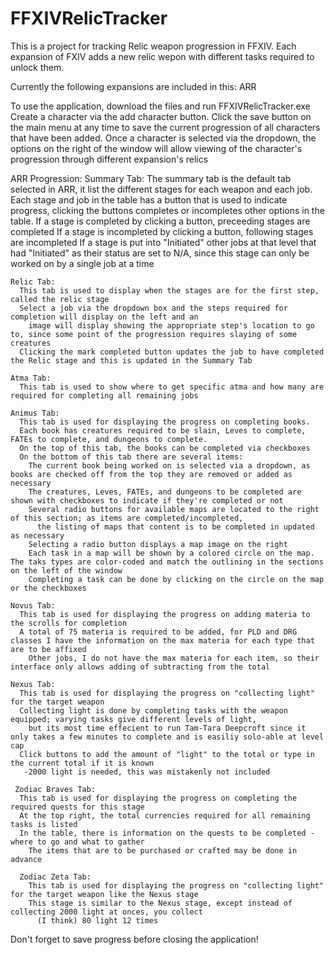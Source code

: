 # FFXIVRelicTracker
This is a project for tracking Relic weapon progression in FFXIV. Each expansion of FXIV adds a new relic wepon with different tasks required to unlock them.

Currently the following expansions are included in this: ARR

To use the application, download the files and run FFXIVRelicTracker.exe
  Create a character via the add character button. Click the save button on the main menu at any time to save the current progression of all characters that have been added.
  Once a character is selected via the dropdown, the options on the right of the window will allow viewing of the character's progression through different expansion's relics
  
  ARR Progression:
    Summary Tab:
      The summary tab is the default tab selected in ARR, it list the different stages for each weapon and each job.
      Each stage and job in the table has a button that is used to indicate progress, clicking the buttons completes or incompletes other options in the table.
        If a stage is completed by clicking a button, preceeding stages are completed
        If a stage is incompleted by clicking a button, following stages are incompleted
        If a stage is put into "Initiated" other jobs at that level that had "Initiated" as their status are set to N/A, since this stage can 
          only be worked on by a single job at a time
    
    Relic Tab:
      This tab is used to display when the stages are for the first step, called the relic stage
      Select a job via the dropdown box and the steps required for completion will display on the left and an 
        image will display showing the appropriate step's location to go to, since some point of the progression requires slaying of some creatures
      Clicking the mark completed button updates the job to have completed the Relic stage and this is updated in the Summary Tab
      
    Atma Tab:
      This tab is used to show where to get specific atma and how many are required for completing all remaining jobs
    
    Animus Tab:
      This tab is used for displaying the progress on completing books.
      Each book has creatures required to be slain, Leves to complete, FATEs to complete, and dungeons to complete.
      On the top of this tab, the books can be completed via checkboxes
      On the bottom of this tab there are several items:
        The current book being worked on is selected via a dropdown, as books are checked off from the top they are removed or added as necessary
        The creatures, Leves, FATEs, and dungeons to be completed are shown with checkboxes to indicate if they're completed or not
        Several radio buttons for available maps are located to the right of this section; as items are completed/incompleted, 
          the listing of maps that content is to be completed in updated as necessary
        Selecting a radio button displays a map image on the right
        Each task in a map will be shown by a colored circle on the map. The taks types are color-coded and match the outlining in the sections on the left of the window
        Completing a task can be done by clicking on the circle on the map or the checkboxes
        
    Novus Tab:
      This tab is used for displaying the progress on adding materia to the scrolls for completion
      A total of 75 materia is required to be added, for PLD and DRG classes I have the information on the max materia for each type that are to be affixed
        Other jobs, I do not have the max materia for each item, so their interface only allows adding of subtracting from the total
    
    Nexus Tab:
      This tab is used for displaying the progress on "collecting light" for the target weapon
      Collecting light is done by completing tasks with the weapon equipped; varying tasks give different levels of light, 
        but its most time effecient to run Tam-Tara Deepcroft since it only takes a few minutes to complete and is easiliy solo-able at level cap
      Click buttons to add the amount of "light" to the total or type in the current total if it is known
       -2000 light is needed, this was mistakenly not included
     
     Zodiac Braves Tab:
      This tab is used for displaying the progress on completing the required quests for this stage
      At the top right, the total currencies required for all remaining tasks is listed
      In the table, there is information on the quests to be completed - where to go and what to gather
        The items that are to be purchased or crafted may be done in advance
      
      Zodiac Zeta Tab:
        This tab is used for displaying the progress on "collecting light" for the target weapon like the Nexus stage
        This stage is similar to the Nexus stage, except instead of collecting 2000 light at onces, you collect
          (I think) 80 light 12 times
          
Don't forget to save progress before closing the application!
